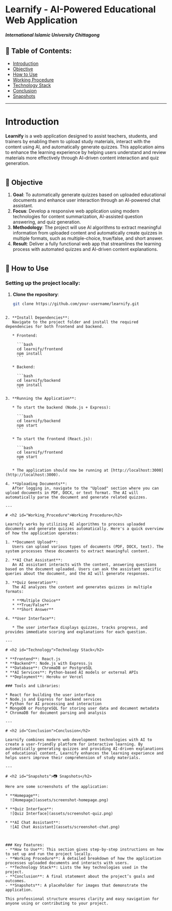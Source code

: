 
# Learnify - AI-Powered Educational Web Application  
##### International Islamic University Chittagong

## 📃 Table of Contents:
- [Introduction](#Introduction)  
- [Objective](#Objective)  
- [How to Use](#How_to_Use)  
- [Working Procedure](#Working_Procedure)  
- [Technology Stack](#Technology)  
- [Conclusion](#Conclusion)  
- [Snapshots](#Snapshots)

---

# <h1 id="Introduction">Introduction</h1>  

**Learnify** is a web application designed to assist teachers, students, and trainers by enabling them to upload study materials, interact with the content using AI, and automatically generate quizzes. This application aims to enhance the learning experience by helping users understand and review materials more effectively through AI-driven content interaction and quiz generation.



# <h2 id="Objective">📜 Objective</h2>  

1. **Goal**: To automatically generate quizzes based on uploaded educational documents and enhance user interaction through an AI-powered chat assistant.
2. **Focus**: Develop a responsive web application using modern technologies for content summarization, AI-assisted question answering, and quiz generation.
3. **Methodology**: The project will use AI algorithms to extract meaningful information from uploaded content and automatically create quizzes in multiple formats, such as multiple-choice, true/false, and short answer.
4. **Result**: Deliver a fully functional web app that streamlines the learning process with automated quizzes and AI-driven content explanations.



# <h2 id="How_to_Use">📜 How to Use</h2>  

### Setting up the project locally:

1. **Clone the repository**:  
   ```bash
   git clone https://github.com/your-username/learnify.git
````

2. **Install Dependencies**:
   Navigate to the project folder and install the required dependencies for both frontend and backend.

   * Frontend:

     ```bash
     cd learnify/frontend
     npm install
     ```

   * Backend:

     ```bash
     cd learnify/backend
     npm install
     ```

3. **Running the Application**:

   * To start the backend (Node.js + Express):

     ```bash
     cd learnify/backend
     npm start
     ```

   * To start the frontend (React.js):

     ```bash
     cd learnify/frontend
     npm start
     ```

   * The application should now be running at [http://localhost:3000](http://localhost:3000).

4. **Uploading Documents**:
   After logging in, navigate to the "Upload" section where you can upload documents in PDF, DOCX, or text format. The AI will automatically parse the document and generate related quizzes.

---

# <h2 id="Working_Procedure">Working Procedure</h2>

Learnify works by utilizing AI algorithms to process uploaded documents and generate quizzes automatically. Here's a quick overview of how the application operates:

1. **Document Upload**:
   Users can upload various types of documents (PDF, DOCX, text). The system processes these documents to extract meaningful content.

2. **AI Chat Assistant**:
   An AI assistant interacts with the content, answering questions based on the document uploaded. Users can ask the assistant specific queries about the document, and the AI will generate responses.

3. **Quiz Generation**:
   The AI analyzes the content and generates quizzes in multiple formats:

   * **Multiple Choice**
   * **True/False**
   * **Short Answer**

4. **User Interface**:

   * The user interface displays quizzes, tracks progress, and provides immediate scoring and explanations for each question.

---

# <h2 id="Technology">Technology Stack</h2>

* **Frontend**: React.js
* **Backend**: Node.js with Express.js
* **Database**: ChromaDB or PostgreSQL
* **AI Services**: Python-based AI models or external APIs
* **Deployment**: Heroku or Vercel

### Tools and Libraries:

* React for building the user interface
* Node.js and Express for backend services
* Python for AI processing and interaction
* MongoDB or PostgreSQL for storing user data and document metadata
* ChromaDB for document parsing and analysis

---

# <h2 id="Conclusion">Conclusion</h2>

Learnify combines modern web development technologies with AI to create a user-friendly platform for interactive learning. By automatically generating quizzes and providing AI-driven explanations of educational content, Learnify enhances the learning experience and helps users improve their comprehension of study materials.

---

# <h2 id="Snapshots">📷 Snapshots</h2>

Here are some screenshots of the application:

* **Homepage**:
  ![Homepage](assets/screenshot-homepage.png)

* **Quiz Interface**:
  ![Quiz Interface](assets/screenshot-quiz.png)

* **AI Chat Assistant**:
  ![AI Chat Assistant](assets/screenshot-chat.png)



### Key Features:
- **How to Use**: This section gives step-by-step instructions on how to set up and run the project locally.
- **Working Procedure**: A detailed breakdown of how the application processes uploaded documents and interacts with users.
- **Technology Stack**: Lists the key technologies used in the project.
- **Conclusion**: A final statement about the project’s goals and outcomes.
- **Snapshots**: A placeholder for images that demonstrate the application.

This professional structure ensures clarity and easy navigation for anyone using or contributing to your project.


